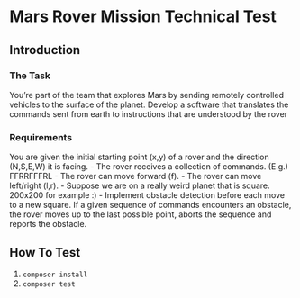# Mars Rover Mission Technical Test
 
## Introduction 

### The Task

You’re part of the team that explores Mars by sending remotely controlled vehicles to the surface
of the planet. Develop a software that translates the commands sent from earth to instructions
that are understood by the rover

### Requirements

You are given the initial starting point (x,y) of a rover and the direction (N,S,E,W)
it is facing.
    - The rover receives a collection of commands. (E.g.) FFRRFFFRL
    - The rover can move forward (f).
    - The rover can move left/right (l,r).
    - Suppose we are on a really weird planet that is square. 200x200 for example :)
    - Implement obstacle detection before each move to a new square. If a given sequence of commands encounters an obstacle, the rover moves up to the last possible point, aborts the sequence and reports the obstacle.


## How To Test

1. `composer install`
2. `composer test`
